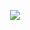 <p align="center"><img src="https://github.com/nulldevcodes/Udbhav-Servers/blob/main/assets/images/b1u.png"></p>
